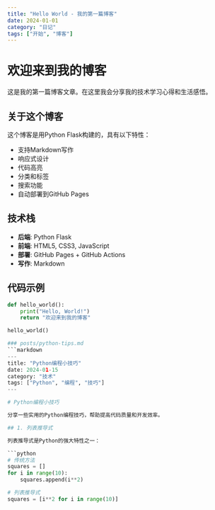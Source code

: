 ```yaml
---
title: "Hello World - 我的第一篇博客"
date: 2024-01-01
category: "日记"
tags: ["开始", "博客"]
---
```


# 欢迎来到我的博客

这是我的第一篇博客文章。在这里我会分享我的技术学习心得和生活感悟。

## 关于这个博客

这个博客是用Python Flask构建的，具有以下特性：

- 支持Markdown写作
- 响应式设计
- 代码高亮
- 分类和标签
- 搜索功能
- 自动部署到GitHub Pages

## 技术栈

- **后端**: Python Flask
- **前端**: HTML5, CSS3, JavaScript
- **部署**: GitHub Pages + GitHub Actions
- **写作**: Markdown

## 代码示例

```python
def hello_world():
    print("Hello, World!")
    return "欢迎来到我的博客"

hello_world()

### posts/python-tips.md
```markdown
---
title: "Python编程小技巧"
date: 2024-01-15
category: "技术"
tags: ["Python", "编程", "技巧"]
---

# Python编程小技巧

分享一些实用的Python编程技巧，帮助提高代码质量和开发效率。

## 1. 列表推导式

列表推导式是Python的强大特性之一：

```python
# 传统方法
squares = []
for i in range(10):
    squares.append(i**2)

# 列表推导式
squares = [i**2 for i in range(10)]